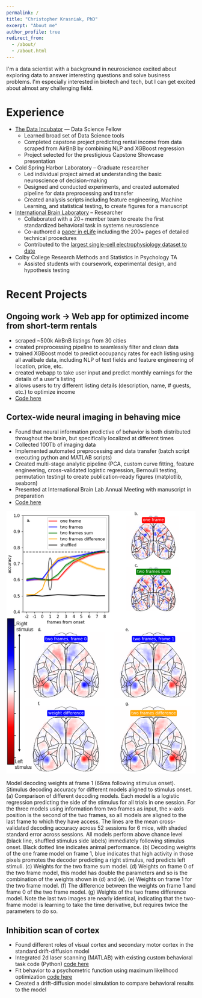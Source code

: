 ```yaml
---
permalink: /
title: "Christopher Krasniak, PhD"
excerpt: "About me"
author_profile: true
redirect_from: 
  - /about/
  - /about.html
---
```


I'm a data scientist with a background in neuroscience excited about exploring data to answer interesting questions and solve business problems. I'm especially interested in biotech and tech, but I can get excited about almost any challenging field.

Experience
======
- [The Data Incubator](https://www.thedataincubator.com/programs/data-science-fellowship/) — Data Science Fellow
    - Learned broad set of Data Science tools
    - Completed capstone project predicting rental income from data scraped from AirBnB by combining NLP and XGBoost regression
    - Project selected for the prestigious Capstone Showcase presentation
- Cold Spring Harbor Laboratory – Graduate researcher
    - Led individual project aimed at understanding the basic neuroscience of decision-making
    - Designed and conducted experiments, and created automated pipeline for data preprocessing and transfer
    - Created analysis scripts including feature engineering, Machine Learning, and statistical testing, to create figures for a manuscript
- [International Brain Laboratory](https://www.internationalbrainlab.com/) – Researcher
    - Collaborated with a 20+ member team to create the first standardized behavioral task in systems neuroscience
    - Co-authored a [paper in eLife](https://elifesciences.org/articles/63711) including the 200+ pages of detailed technical procedures
    - Contributed to the [largest single-cell electrophysiology dataset to date](https://www.biorxiv.org/content/10.1101/2022.05.09.491042v2)
- Colby College Research Methods and Statistics in Psychology TA
    - Assisted students with coursework, experimental design, and hypothesis testing


Recent Projects
======
 
Ongoing work -> Web app for optimized income from short-term rentals
----
- scraped ~500k AirBnB listings from 30 cities 
- created preprocessing pipeline to seamlessly filter and clean data
- trained XGBoost model to predict occupancy rates for each listing using all availbale data, including NLP of text fields and feature engineering of location, price, etc.
- created webapp to take user input and predict monthly earnings for the details of a user's listing
- allows users to try different listing details (description, name, # guests, etc.) to optimize income
- [Code here](https://github.com/cskrasniak/rentals)


Cortex-wide neural imaging in behaving mice
----
- Found that neural information predictive of behavior is both distributed throughout the brain, but specifically localized at different times
- Collected 100Tb of imaging data
- Implemented automated preprocessing and data transfer (batch script executing python and MATLAB scripts)
- Created multi-stage analytic pipeline (PCA, custom curve fitting, feature engineering, cross-validated logistic regression, Bernoulli testing, permutation testing) to create publication-ready figures (matplotlib, seaborn)
- Presented at International Brain Lab Annual Meeting with manuscript in preparation
- [Code here](https://github.com/cskrasniak/wfield/tree/master/notebooks)

![Logistic regression weights across the mouse cortex for decoding stimulus side](../images/model_comparison_weights_frame_3.png)

Model decoding weights at frame 1 (66ms following stimulus onset). Stimulus decoding accuracy for different models aligned to stimulus onset. (a) Comparison of different decoding models. Each model is a logistic regression predicting the side of the stimulus for all trials in one session. For the three models using information from two frames as input, the x-axis position is the second of the two frames, so all models are aligned to the last frame to which they have access. The lines are the mean cross-validated decoding accuracy across 52 sessions for 6 mice, with shaded standard error across sessions. All models perform above chance level (black line, shuffled stimulus side labels) immediately following stimulus onset. Black dotted line indicates animal performance. (b) Decoding weights of the one frame model on frame 1, blue indicates that high activity in those pixels promotes the decoder predicting a right stimulus, red predicts left stimuli. (c) Weights for the two frame sum model. (d) Weights on frame 0 of the two frame model, this model has double the parameters and so is the combination of the weights shown in (d) and (e). (e) Weights on frame 1 for the two frame model. (f) The difference between the weights on frame 1 and frame 0 of the two frame model. (g) Weights of the two frame difference model. Note the last two images are nearly identical, indicating that the two-frame model is learning to take the time derivative, but requires twice the parameters to do so.

Inhibition scan of cortex
----
- Found different roles of visual cortex and secondary motor cortex in the standard drift-diffusion model
- Integrated 2d laser scanning (MATLAB) with existing custom behavioral task code (Python) [code here](https://github.com/cskrasniak/lesion_project/tree/master/GalvoScanning)
- Fit behavior to a psychometric function using maximum likelihood optimization [code here](https://github.com/cskrasniak/lesion_project/blob/master/thesis_scan_analysis)
- Created a drift-diffusion model simulation to compare behavioral results to the model


